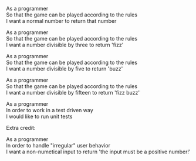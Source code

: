 
As a programmer  
So that the game can be played according to the rules  
I want a normal number to return that number

As a programmer  
So that the game can be played according to the rules  
I want a number divisible by three to return 'fizz'

As a programmer  
So that the game can be played according to the rules  
I want a number divisible by five to return 'buzz'

As a programmer  
So that the game can be played according to the rules  
I want a number divisible by fifteen to return 'fizz buzz'

As a programmer  
In order to work in a test driven way  
I would like to run unit tests


Extra credit:

As a programmer  
In order to handle "irregular" user behavior   
I want a non-numetical input to return 'the input must be a positive number!'

